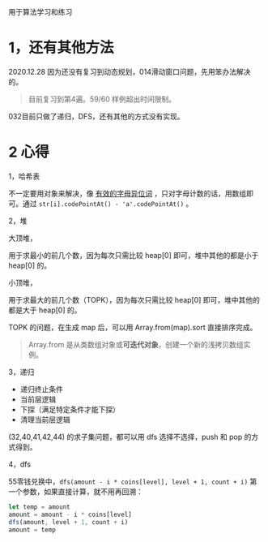 用于算法学习和练习

# 1，还有其他方法

2020.12.28 因为还没有复习到动态规划，014滑动窗口问题，先用笨办法解决的。
> 目前复习到第4遍。59/60 样例超出时间限制。

032目前只做了递归，DFS，还有其他的方式没有实现。

# 2 心得

1，哈希表

不一定要用对象来解决，像 [有效的字母异位词](https://leetcode-cn.com/problems/valid-anagram/) ，只对字母计数的话，用数组即可。通过 `str[i].codePointAt() - 'a'.codePointAt()` 。

2，堆

大顶堆，

用于求最小的前几个数，因为每次只需比较 heap[0] 即可，堆中其他的都是小于 heap[0] 的。

小顶堆，

用于求最大的前几个数（TOPK），因为每次只需比较 heap[0] 即可，堆中其他的都是大于 heap[0] 的。

TOPK 的问题，在生成 map 后，可以用 Array.from(map).sort 直接排序完成。
> Array.from 是从类数组对象或**可迭代对象**，创建一个新的浅拷贝数组实例。

3，递归

- 递归终止条件
- 当前层逻辑
- 下探（满足特定条件才能下探）
- 清理当前层逻辑

(32,40,41,42,44) 的求子集问题，都可以用 dfs 选择不选择，push 和 pop 的方式得到。

4，dfs
      
55零钱兑换中，`dfs(amount - i * coins[level], level + 1, count + i)` 第一个参数，如果直接计算，就不用再回溯：
``` js
let temp = amount
amount = amount - i * coins[level]
dfs(amount, level + 1, count + i)
amount = temp
```